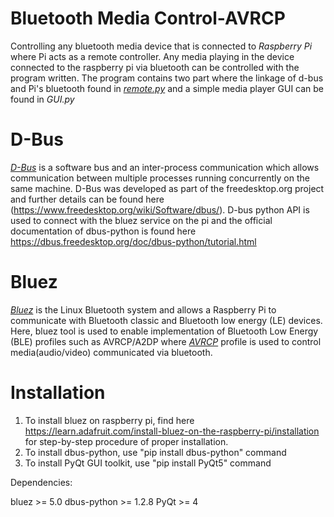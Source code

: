 # Bluetooth Media Control-AVRCP

Controlling any bluetooth media device that is connected to *Raspberry Pi* where Pi acts as a remote controller. Any media playing in the device connected to the raspberry pi via bluetooth can be controlled with the program written. The program contains two part where the linkage of d-bus and Pi's bluetooth found in [*remote.py*](https://github.com/saiprasanth-m/Raspberry-Pi/blob/master/Bluetooth%20Media%20control-AVRCP/remote.py) and a simple media player GUI can be found in *GUI.py*

# D-Bus

[*D-Bus*](https://en.wikipedia.org/wiki/D-Bus) is a software bus and an inter-process communication which allows communication between multiple processes running concurrently on the same machine. D-Bus was developed as part of the freedesktop.org project and further details can be found here (https://www.freedesktop.org/wiki/Software/dbus/). D-bus python API is used to connect with the bluez service on the pi and the official documentation of dbus-python is found here https://dbus.freedesktop.org/doc/dbus-python/tutorial.html


# Bluez

[*Bluez*](http://www.bluez.org/) is the Linux Bluetooth system and allows a Raspberry Pi to communicate with Bluetooth classic and Bluetooth low energy (LE) devices. Here, bluez tool is used to enable implementation of Bluetooth Low Energy (BLE) profiles such as AVRCP/A2DP where [*AVRCP*](https://www.bluetooth.com/) profile is used to control media(audio/video) communicated via bluetooth.


# Installation

1. To install bluez on raspberry pi, find here https://learn.adafruit.com/install-bluez-on-the-raspberry-pi/installation for step-by-step procedure of proper installation.
2. To install dbus-python, use "pip install dbus-python" command
3. To install PyQt GUI toolkit, use "pip install PyQt5" command

Dependencies:

bluez >= 5.0
dbus-python >= 1.2.8
PyQt >= 4
